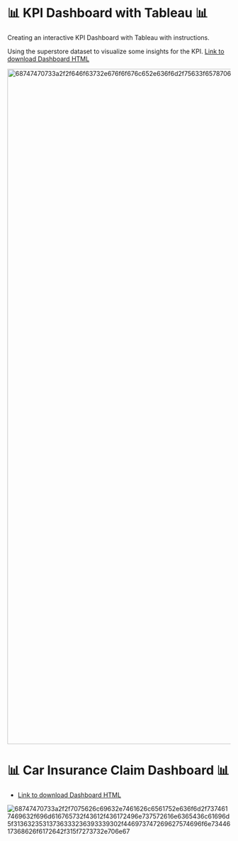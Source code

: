 
# :bar_chart: KPI Dashboard with Tableau :bar_chart:

Creating an interactive KPI Dashboard with Tableau with instructions.

Using the superstore dataset to visualize some insights for the KPI.
[Link to download Dashboard HTML](https://github.com/Andy-Pham-72/Creating-a-KPI-Dashboard-with-Tableau/blob/main/KPI%20Dashboard.html)

<img width="1521" alt="68747470733a2f2f646f63732e676f6f676c652e636f6d2f75633f6578706f72743d646f776e6c6f61642669643d316749447a6f36322d316b6b5a7348305274524248496954393935417a6e446565" src="https://user-images.githubusercontent.com/70767722/121828155-c060f700-cc8c-11eb-82d4-7342f34c9fd5.png">

# :bar_chart: Car Insurance Claim Dashboard :bar_chart:

- [Link to download Dashboard HTML](https://github.com/Andy-Pham-72/Creating-a-KPI-Dashboard-with-Tableau/tree/main/Car%20Insurance%20Claim%20Visualization)

![68747470733a2f2f7075626c69632e7461626c6561752e636f6d2f7374617469632f696d616765732f43612f436172496e737572616e6365436c61696d5f31363235313736333236393339302f446973747269627574696f6e7344617368626f6172642f315f7273732e706e67](https://user-images.githubusercontent.com/70767722/133869148-149b7d37-ea01-4be7-842b-2a5b852e7ad8.png)

